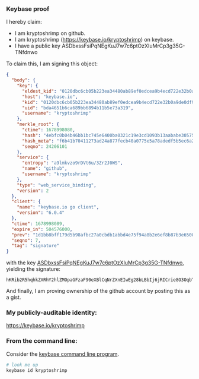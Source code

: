 ### Keybase proof

I hereby claim:

  * I am kryptoshrimp on github.
  * I am kryptoshrimp (https://keybase.io/kryptoshrimp) on keybase.
  * I have a public key ASDbxssFsiPqNEgKuJ7w7c6ptOzXIuMrCp3g35G-TNfdnwo

To claim this, I am signing this object:

```json
{
  "body": {
    "key": {
      "eldest_kid": "0120dbc6cb05b223ea34480ab89ef0edcea9b4ecd722e32b0a9de0df91be4cd7dd9f0a",
      "host": "keybase.io",
      "kid": "0120dbc6cb05b223ea34480ab89ef0edcea9b4ecd722e32b0a9de0df91be4cd7dd9f0a",
      "uid": "bda4651b6ca689bb6894b11b5e73a319",
      "username": "kryptoshrimp"
    },
    "merkle_root": {
      "ctime": 1678998080,
      "hash": "4ebfc0b04b46bb1bc745e6400ba0321c19e3cd1093b13aababe30575a3ea92581be2574fb7c5df21e30f095c4ec74c716dfe12cb888f1e4f87ac2ecfa4ade921",
      "hash_meta": "f6b41b70411273ad24a877fecb40a0775e5a78adedf5b5ec6a2f9fbd89b3d125",
      "seqno": 24206101
    },
    "service": {
      "entropy": "a9lmkvzo9rDVt6u/3Zr2J0WS",
      "name": "github",
      "username": "kryptoshrimp"
    },
    "type": "web_service_binding",
    "version": 2
  },
  "client": {
    "name": "keybase.io go client",
    "version": "6.0.4"
  },
  "ctime": 1678998089,
  "expire_in": 504576000,
  "prev": "1d1bb8bff179d5b98afbc27a0cbdb1abbd4e75f94a8b2e6ef8b87b3e65000239",
  "seqno": 7,
  "tag": "signature"
}
```

with the key [ASDbxssFsiPqNEgKuJ7w7c6ptOzXIuMrCp3g35G-TNfdnwo](https://keybase.io/kryptoshrimp), yielding the signature:

```
hKRib2R5hqhkZXRhY2hlZMOpaGFzaF90eXBlCqNrZXnEIwEg28bLBbIj6jRICrie8O3OqbTs1yLjKwqd4N+RvkzX3Z8Kp3BheWxvYWTESpcCB8QgHRu4v/F51bmK+8J6DL2xq71OdflKiy5u+Lh7PmUAAjnEIOiIiMB+TZdpuZ9oEDIMjOunIWAj86l3uQekySQK/duDAgHCo3NpZ8RAYDRRxUFVKZ7vNuGrb36qIRtcNJgYoGuDtpA0QaPRxG033NKwdsqF8q8p//auUfgL++ESdkYtOZr59Oa8A8ltAahzaWdfdHlwZSCkaGFzaIKkdHlwZQildmFsdWXEIN8jcVVgwwcjbWrX/JK3hYtXbzdqc34C67k/TUKiF8bjo3RhZ80CAqd2ZXJzaW9uAQ==

```

And finally, I am proving ownership of the github account by posting this as a gist.

### My publicly-auditable identity:

https://keybase.io/kryptoshrimp

### From the command line:

Consider the [keybase command line program](https://keybase.io/download).

```bash
# look me up
keybase id kryptoshrimp
```

